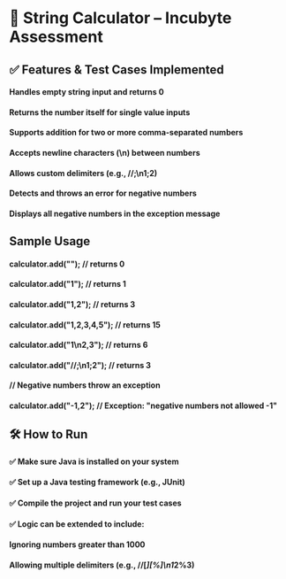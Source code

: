 # 📘 String Calculator – Incubyte Assessment

## ✅ Features & Test Cases Implemented

 #### Handles empty string input and returns 0
 #### Returns the number itself for single value inputs
 #### Supports addition for two or more comma-separated numbers
 #### Accepts newline characters (\n) between numbers
 #### Allows custom delimiters (e.g., //;\n1;2)
 #### Detects and throws an error for negative numbers
 #### Displays all negative numbers in the exception message
 
## Sample Usage

#### calculator.add("");            // returns 0  
#### calculator.add("1");           // returns 1  
#### calculator.add("1,2");         // returns 3  
#### calculator.add("1,2,3,4,5");   // returns 15  
#### calculator.add("1\n2,3");      // returns 6  
#### calculator.add("//;\n1;2");    // returns 3  

#### // Negative numbers throw an exception
#### calculator.add("-1,2");        // Exception: "negative numbers not allowed -1"

## 🛠 How to Run

#### ✅ Make sure Java is installed on your system
#### ✅ Set up a Java testing framework (e.g., JUnit)
#### ✅ Compile the project and run your test cases
#### ✅ Logic can be extended to include:
#### Ignoring numbers greater than 1000
#### Allowing multiple delimiters (e.g., //[*][%]\n1*2%3)
